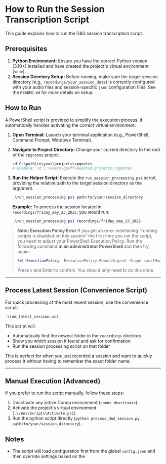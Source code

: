 # How to Run the Session Transcription Script

This guide explains how to run the D&D session transcription script.

## Prerequisites

1.  **Python Environment:** Ensure you have the correct Python version (3.10+) installed and have created the project's virtual environment (`venv`).
2.  **Session Directory Setup:** Before running, make sure the target session directory (e.g., `recordings/your_session_date`) is correctly configured with your audio files and session-specific `json` configuration files. See the `README.md` for more details on setup.

## How to Run

A PowerShell script is provided to simplify the execution process. It automatically handles activating the correct virtual environment.

1.  **Open Terminal:** Launch your terminal application (e.g., PowerShell, Command Prompt, Windows Terminal).

2.  **Navigate to Project Directory:** Change your current directory to the root of the `rpgnotes` project.
    ```powershell
    cd C:\path\to\your\projects\rpgnotes 
    # Example: cd C:\Users\geoff\Desktop\projects\rpgnotes
    ```

3.  **Run the Helper Script:** Execute the `run_session_processing.ps1` script, providing the relative path to the target session directory as the argument.
    ```powershell
    .\run_session_processing.ps1 path/to/your/session_directory
    ```

    **Example:**
    To process the session located in `recordings/friday_may_23_2025`, you would run:
    ```powershell
    .\run_session_processing.ps1 recordings/friday_may_23_2025
    ```

> **Note: Execution Policy Error**
> If you get an error mentioning "running scripts is disabled on this system" the first time you run the script, you need to adjust your PowerShell Execution Policy. Run the following command **in an administrator PowerShell** and then try again:
> ```powershell
> Set-ExecutionPolicy -ExecutionPolicy RemoteSigned -Scope LocalMachine
> ```
> Press `Y` and Enter to confirm. You should only need to do this once.

---
## Process Latest Session (Convenience Script)

For quick processing of the most recent session, use the convenience script:

```powershell
.\run_latest_session.ps1
```

This script will:
- Automatically find the newest folder in the `recordings` directory
- Show you which session it found and ask for confirmation
- Run the session processing script on that folder

This is perfect for when you just recorded a session and want to quickly process it without having to remember the exact folder name.

---
## Manual Execution (Advanced)
If you prefer to run the script manually, follow these steps:
1. Deactivate any active Conda environment (`conda deactivate`).
2. Activate the project's virtual environment (`.\venv\Scripts\Activate.ps1`).
3. Run the python script directly (`python process_dnd_session.py path/to/your/session_directory`).

## Notes

*   The script will load configuration first from the global `config.json` and then override settings based on the `